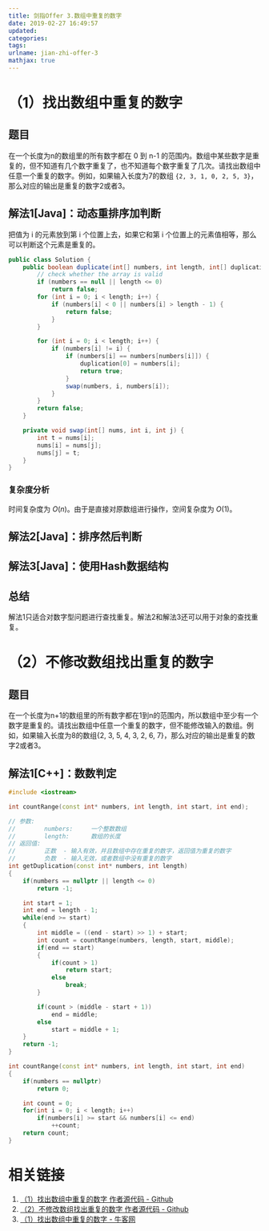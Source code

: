 ```yaml
---
title: 剑指Offer 3.数组中重复的数字
date: 2019-02-27 16:49:57
updated:
categories:
tags:
urlname: jian-zhi-offer-3
mathjax: true
---
```


# （1）找出数组中重复的数字

## 题目

在一个长度为n的数组里的所有数字都在 0 到 n-1 的范围内。数组中某些数字是重复的，但不知道有几个数字重复了，也不知道每个数字重复了几次。请找出数组中任意一个重复的数字。例如，如果输入长度为7的数组 `{2, 3, 1, 0, 2, 5, 3}`，那么对应的输出是重复的数字2或者3。

<!-- more -->

## 解法1[Java]：动态重排序加判断

把值为 i 的元素放到第 i 个位置上去，如果它和第 i 个位置上的元素值相等，那么可以判断这个元素是重复的。

```java
public class Solution {
    public boolean duplicate(int[] numbers, int length, int[] duplication) {
        // check whether the array is valid
        if (numbers == null || length <= 0)
            return false;
        for (int i = 0; i < length; i++) {
            if (numbers[i] < 0 || numbers[i] > length - 1) {
                return false;
            }
        }

        for (int i = 0; i < length; i++) {
            if (numbers[i] != i) {
                if (numbers[i] == numbers[numbers[i]]) {
                    duplication[0] = numbers[i];
                    return true;
                }
                swap(numbers, i, numbers[i]);
            }
        }
        return false;
    }

    private void swap(int[] nums, int i, int j) {
        int t = nums[i];
        nums[i] = nums[j];
        nums[j] = t;
    }
}
```

### 复杂度分析

时间复杂度为 $O(n)$。由于是直接对原数组进行操作，空间复杂度为 $O(1)$。

## 解法2[Java]：排序然后判断

## 解法3[Java]：使用Hash数据结构

## 总结

解法1只适合对数字型问题进行查找重复。解法2和解法3还可以用于对象的查找重复。

# （2）不修改数组找出重复的数字

## 题目

在一个长度为n+1的数组里的所有数字都在1到n的范围内，所以数组中至少有一个数字是重复的。请找出数组中任意一个重复的数字，但不能修改输入的数组。例如，如果输入长度为8的数组{2, 3, 5, 4, 3, 2, 6, 7}，那么对应的输出是重复的数字2或者3。

## 解法1[C++]：数数判定

```c++
#include <iostream>

int countRange(const int* numbers, int length, int start, int end);

// 参数:
//        numbers:     一个整数数组
//        length:      数组的长度
// 返回值:             
//        正数  - 输入有效，并且数组中存在重复的数字，返回值为重复的数字
//        负数  - 输入无效，或者数组中没有重复的数字
int getDuplication(const int* numbers, int length)
{
    if(numbers == nullptr || length <= 0)
        return -1;

    int start = 1;
    int end = length - 1;
    while(end >= start)
    {
        int middle = ((end - start) >> 1) + start;
        int count = countRange(numbers, length, start, middle);
        if(end == start)
        {
            if(count > 1)
                return start;
            else
                break;
        }

        if(count > (middle - start + 1))
            end = middle;
        else
            start = middle + 1;
    }
    return -1;
}

int countRange(const int* numbers, int length, int start, int end)
{
    if(numbers == nullptr)
        return 0;

    int count = 0;
    for(int i = 0; i < length; i++)
        if(numbers[i] >= start && numbers[i] <= end)
            ++count;
    return count;
}
```

# 相关链接

1. [（1）找出数组中重复的数字 作者源代码 - Github](https://github.com/zhedahht/CodingInterviewChinese2/blob/master/03_01_DuplicationInArray/FindDuplication.cpp)
2. [（2）不修改数组找出重复的数字 作者源代码 - Github](https://github.com/zhedahht/CodingInterviewChinese2/blob/master/03_02_DuplicationInArrayNoEdit/FindDuplicationNoEdit.cpp#L58)
3. [（1）找出数组中重复的数字 - 牛客网](https://www.nowcoder.com/practice/623a5ac0ea5b4e5f95552655361ae0a8)

